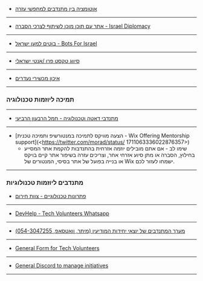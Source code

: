 
- [אוטומציה בין מתנדבים למחפשי עזרה](<https://chat.whatsapp.com/JuJ1da4wYbe16uZL0cqL40>)

---

- [אתר עם תוכן מוכן לשיתוף לצרכי הסברה - Israel Diplomacy](<https://github.com/nirtz89/israel_diplomacy>)

---

- [בוטים למען ישראל - Bots For Israel](<https://chat.whatsapp.com/CWmy7ai0VJ1449FVgShVGk>)

---

- [סיווג טקסט פרו /אנטי ישראלי](<https://chat.whatsapp.com/K9iNqhuwhdmLvAJhNrh6y0>)

---

- [איכון מכשירי נעדרים](<https://docs.google.com/forms/d/e/1FAIpQLSduujH277Cqt31XgOZfTZFAD4ua_YN8fXUtAlwOAHX2q9Emww/viewform?usp=sf_link>)

---

### תמיכה ליוזמות טכנולוגיה

---

- [מתנדבי דאטה וטכנולוגיה - חמל הרבעון הרביעי](<https://chat.whatsapp.com/E2HvCLeTNaP601kA71HYxE>)

---

- [הצעה מוויקס לתמיכה במנטורשיפ ותמיכה טכנית - Wix Offering Mentorship support](<<https://twitter.com/morad/status/>
1711063336022876357>)
  - שימו לב - אם אתם מובילים יוזמה אזרחית בהתנדבות להקמת אתר המסייע בחילוץ, הסברה או מתן סיוע אזרחי אחר, וצריכים עזרה בשיפור אתר קיים בויקס או בנייה בפועל של אתר בסיסי, המנטורים של Wix ישמחו לעזור לכם.

---

### מתנדבים ליוזמות טכנולוגיות

- [פתרונות טכנולוגיים - צוות חירום](https://chat.whatsapp.com/DyIdNxWEONu69Oksm3mRmS)

---

- [DevHelp - Tech Volunteers Whatsapp](https://chat.whatsapp.com/GLmj3FDWiCW1RWDRnL79UV)

---

- [מערך המתנדבים של יוצאי יחידות המודיעין (מיתר, וואטסאפ, 054-3047255)](https://wa.me/972543047255)

---

- [General Form for Tech Volunteers](https://forms.gle/wVB2zNKRZSUhQb79A)

---

- [General Discord to manage initiatives](https://discord.gg/3Jg6us3b)

---
